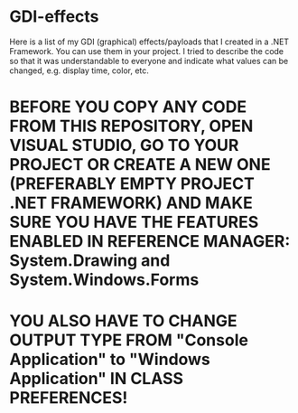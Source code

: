 # GDI-effects
Here is a list of my GDI (graphical) effects/payloads that I created in a .NET Framework. You can use them in your project. I tried to describe the code so that it was understandable to everyone and indicate what values ​​can be changed, e.g. display time, color, etc.

# BEFORE YOU COPY ANY CODE FROM THIS REPOSITORY, OPEN VISUAL STUDIO, GO TO YOUR PROJECT OR CREATE A NEW ONE (PREFERABLY EMPTY PROJECT .NET FRAMEWORK) AND MAKE SURE YOU HAVE THE FEATURES ENABLED IN REFERENCE MANAGER: System.Drawing and System.Windows.Forms 
# YOU ALSO HAVE TO CHANGE OUTPUT TYPE FROM "Console Application" to "Windows Application" IN CLASS PREFERENCES!
